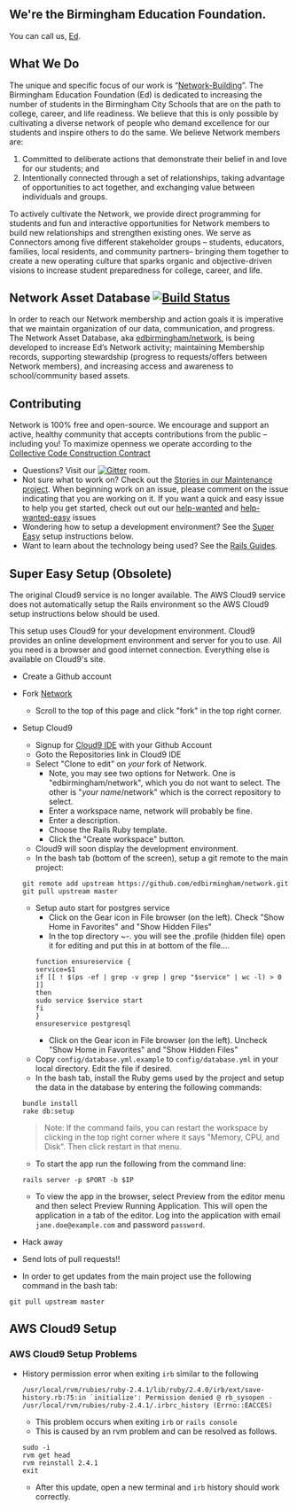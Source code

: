 ## We're the Birmingham Education Foundation.
You can call us, [Ed](http://edbirmingham.org).

## What We Do
The unique and specific focus of our work is “[Network-Building](https://www.youtube.com/watch?v=OI0qip6XlZc)”. The Birmingham Education Foundation (Ed) is dedicated to increasing the number of students in the Birmingham City Schools that are on the path to college, career, and life readiness. We believe that this is only possible by cultivating a diverse network of people who demand excellence for our students and inspire others to do the same. We believe Network members are:

1. Committed to deliberate actions that demonstrate their belief in and love for our students; and
2. Intentionally connected through a set of relationships, taking advantage of opportunities to act together, 
and exchanging value between individuals and groups. 

To actively cultivate the Network, we provide direct programming for students and fun and interactive opportunities for Network members to build new relationships and strengthen existing ones. We serve as Connectors among five different stakeholder groups – students, educators, families, local residents, and community partners– bringing them together to create a new operating culture that sparks organic and objective-driven visions to increase student preparedness for college, career, and life.

## Network Asset Database [![Build Status](https://travis-ci.org/edbirmingham/network.svg)](https://travis-ci.org/edbirmingham/network)
In order to reach our Network membership and action goals it is imperative that we maintain organization of our data, communication, and progress. The Network Asset Database, aka [edbirmingham/network](https://github.com/edbirmingham/network), is being developed to increase Ed’s Network activity; maintaining Membership records, supporting stewardship (progress to requests/offers between Network members), and increasing access and awareness to school/community based assets.

## Contributing
Network is 100% free and open-source. We encourage and support an active, healthy community that accepts contributions from the public – including you!  To maximize openness we operate according to the [Collective Code Construction Contract](c4.md)
* Questions? Visit our [![Gitter](https://badges.gitter.im/Join%20Chat.svg)](https://gitter.im/edbirmingham/network?utm_source=badge&utm_medium=badge&utm_campaign=pr-badge) room.
* Not sure what to work on?  Check out the [Stories in our Maintenance project](https://github.com/edbirmingham/network/projects/3).  When beginning work on an issue, please comment on the issue indicating that you are working on it. If you want a quick and easy issue to help you get started, check out out our [help-wanted](https://github.com/edbirmingham/network/projects/3?card_filter_query=label%3Ahelp-wanted) and [help-wanted-easy](https://github.com/edbirmingham/network/projects/3?card_filter_query=label%3Ahelp-wanted-easy) issues
* Wondering how to setup a development environment?  See the [Super Easy](#super-easy-setup) setup instructions below.
* Want to learn about the technology being used?  See the [Rails Guides](http://guides.rubyonrails.org/).

## Super Easy Setup (Obsolete)
The original Cloud9 service is no longer available.  The AWS Cloud9 service does not automatically setup the Rails environment so the AWS Cloud9 setup instructions below should be used.

This setup uses Cloud9 for your development environment.  Cloud9 provides an online development environment and server for you to use.  All you need is a browser and good internet connection.  Everything else is available on Cloud9's site.
* Create a Github account
* Fork [Network](https://github.com/edbirmingham/network)
  * Scroll to the top of this page and click "fork" in the top right corner. 
* Setup Cloud9
  * Signup for [Cloud9 IDE](http://c9.io) with your Github Account
  * Goto the Repositories link in Cloud9 IDE
  * Select "Clone to edit" on *your* fork of Network.
    * Note, you may see two options for Network.  One is "edbirmingham/network", which you do not want to select.  The other is "*your name*/network" which is the correct repository to select.
    * Enter a workspace name, network will probably be fine.
    * Enter a description.
    * Choose the Rails Ruby template.
    * Click the "Create workspace" button.
  * Cloud9 will soon display the development environment.
  * In the bash tab (bottom of the screen), setup a git remote to the main project:
  ```
  git remote add upstream https://github.com/edbirmingham/network.git
  git pull upstream master
  ```
  * Setup auto start for postgres service
    * Click on the Gear icon in File browser (on the left). Check "Show Home in Favorites" and "Show Hidden Files"
    * In the top directory ~-. you will see the .profile (hidden file) open it for editing and put this in at bottom of the file....
    ```
    function ensureservice {
    service=$1
    if [[ ! $(ps -ef | grep -v grep | grep "$service" | wc -l) > 0 ]]
    then
    sudo service $service start
    fi
    }
    ensureservice postgresql
    ```
    * Click on the Gear icon in File browser (on the left). Uncheck "Show Home in Favorites" and "Show Hidden Files"
  * Copy `config/database.yml.example` to `config/database.yml` in your local directory. Edit the file if desired.
  * In the bash tab, install the Ruby gems used by the project and setup the data in the database by entering the following commands:
  ```
  bundle install
  rake db:setup
  ```
  > Note: If the command fails, you can restart the workspace by clicking in the top right corner where it says "Memory, CPU, and Disk". Then click restart in that menu. 

  * To start the app run the following from the command line:
  ```
  rails server -p $PORT -b $IP
  ```
  * To view the app in the browser, select Preview from the editor menu and then select Preview Running Application.  This will open the application in a tab of the editor.  Log into the application with email `jane.doe@example.com` and password `password`.
* Hack away
* Send lots of pull requests!!
* In order to get updates from the main project use the following command in the bash tab:
```
git pull upstream master
```

## AWS Cloud9 Setup

### AWS Cloud9 Setup Problems
* History permission error when exiting `irb` similar to the following
  ```
  /usr/local/rvm/rubies/ruby-2.4.1/lib/ruby/2.4.0/irb/ext/save-history.rb:75:in `initialize': Permission denied @ rb_sysopen -   /usr/local/rvm/rubies/ruby-2.4.1/.irbrc_history (Errno::EACCES)
  ```
  * This problem occurs when exiting `irb` or `rails console`
  * This is caused by an rvm problem and can be resolved as follows.
  ```
  sudo -i
  rvm get head
  rvm reinstall 2.4.1
  exit
  ```
  * After this update, open a new terminal and `irb` history should work correctly.

